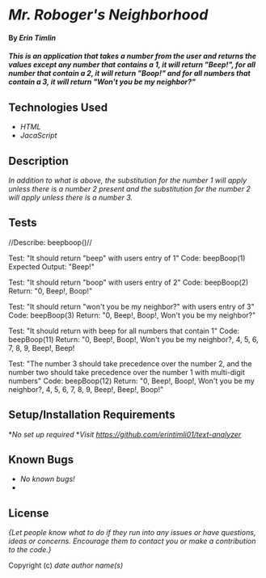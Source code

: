 # _Mr. Roboger's Neighborhood_

#### By _Erin Timlin_

#### _This is an application that takes a number from the user and returns the values except any number that contains a 1, it will return "Beep!", for all number that contain a 2, it will return "Boop!" and for all numbers that contain a 3, it will return "Won't you be my neighbor?"_

## Technologies Used

* _HTML_
* _JacaScript_


## Description

_In addition to what is above, the substitution for the number 1 will apply unless there is a number 2 present and the substitution for the number 2 will apply unless there is a number 3._

## Tests

//Describe: beepboop()//

Test: "It should return "beep" with users entry of 1"
Code: beepBoop(1)
Expected Output: "Beep!"


Test: "It should return "boop" with users entry of 2"
Code: beepBoop(2)
Return: "0, Beep!, Boop!"

Test: "It should return "won't you be my neighbor?" with users entry of 3"
Code: beepBoop(3)
Return: "0, Beep!, Boop!, Won't you be my neighbor?"

Test: "It should return with beep for all numbers that contain 1"
Code: beepBoop(11)
Return: "0, Beep!, Boop!, Won't you be my neighbor?, 4, 5, 6, 7, 8, 9, Beep!, Beep!

Test: "The number 3 should take precedence over the number 2, and the number two should take precedence over the number 1 with multi-digit numbers"
Code: beepBoop(12)
Return: "0, Beep!, Boop!, Won't you be my neighbor?, 4, 5, 6, 7, 8, 9, Beep!, Beep!, Boop!"






## Setup/Installation Requirements

*_No set up required_
*_Visit https://github.com/erintimli01/text-analyzer_



## Known Bugs

* _No known bugs!_
* 

## License

_{Let people know what to do if they run into any issues or have questions, ideas or concerns.  Encourage them to contact you or make a contribution to the code.}_

Copyright (c) _date_ _author name(s)_